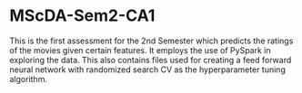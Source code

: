 # MScDA-Sem2-CA1
This is the first assessment for the 2nd Semester which predicts the ratings of the movies given certain features. It employs the use of PySpark in exploring the data. This also contains files used for creating a feed forward neural network with randomized search CV as the hyperparameter tuning algorithm.
